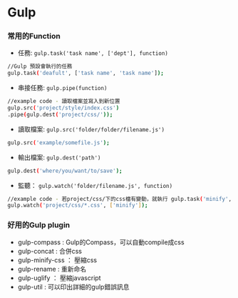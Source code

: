 # Gulp
### 常用的Function
- 任務: ```gulp.task('task name', ['dept'], function) ```
```sh
//Gulp 預設會執行的任務
gulp.task('deafult', ['task name', 'task name']);
```
- 串接任務: ```gulp.pipe(function)```
```sh
//example code - 讀取檔案並寫入到新位置
gulp.src('project/style/index.css')
.pipe(gulp.dest('project/css/'));
```
- 讀取檔案: ```gulp.src('folder/folder/filename.js')```
```sh
gulp.src('example/somefile.js');
```
- 輸出檔案: ```gulp.dest('path')```
```sh
gulp.dest('where/you/want/to/save');
```
- 監聽： ```gulp.watch('folder/filename.js', function)```
```sh
//example code - 若project/css/下的css檔有變動，就執行 gulp.task('minify', function);
gulp.watch('project/css/*.css', ['minify']);
```

### 好用的Gulp plugin
- gulp-compass : Gulp的Compass，可以自動compile成css
- gulp-concat : 合併css
- gulp-minify-css ： 壓縮css
- gulp-rename : 重新命名
- gulp-uglify ： 壓縮javascript
- gulp-util : 可以印出詳細的gulp錯誤訊息
